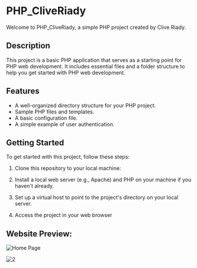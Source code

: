 # PHP_CliveRiady

Welcome to PHP_CliveRiady, a simple PHP project created by Clive Riady.

## Description

This project is a basic PHP application that serves as a starting point for PHP web development. It includes essential files and a folder structure to help you get started with PHP web development.

## Features

- A well-organized directory structure for your PHP project.
- Sample PHP files and templates.
- A basic configuration file.
- A simple example of user authentication.

## Getting Started

To get started with this project, follow these steps:

1. Clone this repository to your local machine:

2. Install a local web server (e.g., Apache) and PHP on your machine if you haven't already.

3. Set up a virtual host to point to the project's directory on your local server.

4. Access the project in your web browser

## Website Preview:

![Home Page](https://github.com/CliveRiady/PHP_CliveRiady/blob/main/Screenshots/Home.png)

![2](https://github.com/CliveRiady/PHP_CliveRiady/blob/main/Screenshots/Jakarta.png)


